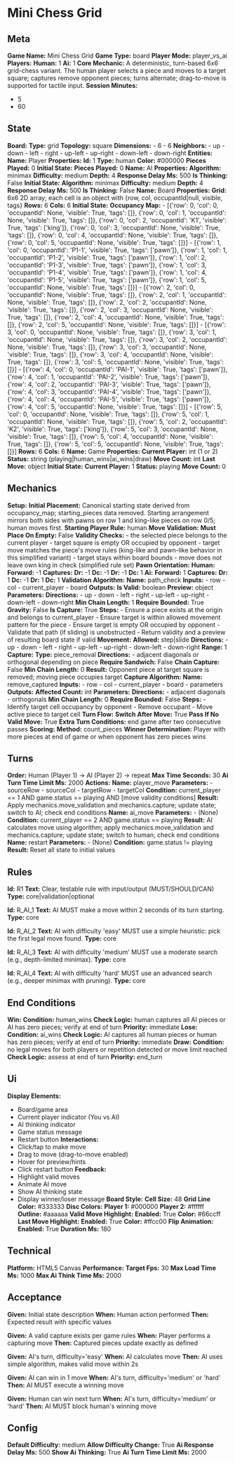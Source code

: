# Mini Chess Grid

## Meta

**Game Name:** Mini Chess Grid
**Game Type:** board
**Player Mode:** player_vs_ai
**Players:**
  **Human:** 1
  **Ai:** 1
**Core Mechanic:** A deterministic, turn-based 6x6 grid-chess variant. The human player selects a piece and moves to a target square; captures remove opponent pieces; turns alternate; drag-to-move is supported for tactile input.
**Session Minutes:**
  - 5
  - 60

## State

**Board:**
  **Type:** grid
  **Topology:** square
  **Dimensions:**
    - 6
    - 6
  **Neighbors:**
    - up
    - down
    - left
    - right
    - up-left
    - up-right
    - down-left
    - down-right
**Entities:**
  **Name:** Player
  **Properties:**
    **Id:** 1
    **Type:** human
    **Color:** #000000
    **Pieces Played:** 0
  **Initial State:**
    **Pieces Played:** 0
  **Name:** AI
  **Properties:**
    **Algorithm:** minimax
    **Difficulty:** medium
    **Depth:** 4
    **Response Delay Ms:** 500
    **Is Thinking:** False
  **Initial State:**
    **Algorithm:** minimax
    **Difficulty:** medium
    **Depth:** 4
    **Response Delay Ms:** 500
    **Is Thinking:** False
  **Name:** Board
  **Properties:**
    **Grid:** 6x6 2D array; each cell is an object with {row, col, occupantId|null, visible, tags}
    **Rows:** 6
    **Cols:** 6
  **Initial State:**
    **Occupancy Map:**
      - [{'row': 0, 'col': 0, 'occupantId': None, 'visible': True, 'tags': []}, {'row': 0, 'col': 1, 'occupantId': None, 'visible': True, 'tags': []}, {'row': 0, 'col': 2, 'occupantId': 'K1', 'visible': True, 'tags': ['king']}, {'row': 0, 'col': 3, 'occupantId': None, 'visible': True, 'tags': []}, {'row': 0, 'col': 4, 'occupantId': None, 'visible': True, 'tags': []}, {'row': 0, 'col': 5, 'occupantId': None, 'visible': True, 'tags': []}]
      - [{'row': 1, 'col': 0, 'occupantId': 'P1-1', 'visible': True, 'tags': ['pawn']}, {'row': 1, 'col': 1, 'occupantId': 'P1-2', 'visible': True, 'tags': ['pawn']}, {'row': 1, 'col': 2, 'occupantId': 'P1-3', 'visible': True, 'tags': ['pawn']}, {'row': 1, 'col': 3, 'occupantId': 'P1-4', 'visible': True, 'tags': ['pawn']}, {'row': 1, 'col': 4, 'occupantId': 'P1-5', 'visible': True, 'tags': ['pawn']}, {'row': 1, 'col': 5, 'occupantId': None, 'visible': True, 'tags': []}]
      - [{'row': 2, 'col': 0, 'occupantId': None, 'visible': True, 'tags': []}, {'row': 2, 'col': 1, 'occupantId': None, 'visible': True, 'tags': []}, {'row': 2, 'col': 2, 'occupantId': None, 'visible': True, 'tags': []}, {'row': 2, 'col': 3, 'occupantId': None, 'visible': True, 'tags': []}, {'row': 2, 'col': 4, 'occupantId': None, 'visible': True, 'tags': []}, {'row': 2, 'col': 5, 'occupantId': None, 'visible': True, 'tags': []}]
      - [{'row': 3, 'col': 0, 'occupantId': None, 'visible': True, 'tags': []}, {'row': 3, 'col': 1, 'occupantId': None, 'visible': True, 'tags': []}, {'row': 3, 'col': 2, 'occupantId': None, 'visible': True, 'tags': []}, {'row': 3, 'col': 3, 'occupantId': None, 'visible': True, 'tags': []}, {'row': 3, 'col': 4, 'occupantId': None, 'visible': True, 'tags': []}, {'row': 3, 'col': 5, 'occupantId': None, 'visible': True, 'tags': []}]
      - [{'row': 4, 'col': 0, 'occupantId': 'PAI-1', 'visible': True, 'tags': ['pawn']}, {'row': 4, 'col': 1, 'occupantId': 'PAI-2', 'visible': True, 'tags': ['pawn']}, {'row': 4, 'col': 2, 'occupantId': 'PAI-3', 'visible': True, 'tags': ['pawn']}, {'row': 4, 'col': 3, 'occupantId': 'PAI-4', 'visible': True, 'tags': ['pawn']}, {'row': 4, 'col': 4, 'occupantId': 'PAI-5', 'visible': True, 'tags': ['pawn']}, {'row': 4, 'col': 5, 'occupantId': None, 'visible': True, 'tags': []}]
      - [{'row': 5, 'col': 0, 'occupantId': None, 'visible': True, 'tags': []}, {'row': 5, 'col': 1, 'occupantId': None, 'visible': True, 'tags': []}, {'row': 5, 'col': 2, 'occupantId': 'K2', 'visible': True, 'tags': ['king']}, {'row': 5, 'col': 3, 'occupantId': None, 'visible': True, 'tags': []}, {'row': 5, 'col': 4, 'occupantId': None, 'visible': True, 'tags': []}, {'row': 5, 'col': 5, 'occupantId': None, 'visible': True, 'tags': []}]
    **Rows:** 6
    **Cols:** 6
  **Name:** Game
  **Properties:**
    **Current Player:** int (1 or 2)
    **Status:** string (playing|human_wins|ai_wins|draw)
    **Move Count:** int
    **Last Move:** object
  **Initial State:**
    **Current Player:** 1
    **Status:** playing
    **Move Count:** 0

## Mechanics

**Setup:**
  **Initial Placement:** Canonical starting state derived from occupancy_map; starting_pieces data removed. Starting arrangement mirrors both sides with pawns on row 1 and king-like pieces on row 0/5; human moves first.
  **Starting Player Rule:** human
**Move Validation:**
  **Must Place On Empty:** False
  **Validity Checks:**
    - the selected piece belongs to the current player
    - target square is empty OR occupied by opponent
    - target move matches the piece's move rules (king-like and pawn-like behavior in this simplified variant)
    - target stays within board bounds
    - move does not leave own king in check (simplified rule set)
  **Pawn Orientation:**
    **Human:**
      **Forward:** -1
      **Captures:**
        **Dr:** -1
        **Dc:** -1
        **Dr:** -1
        **Dc:** 1
    **Ai:**
      **Forward:** 1
      **Captures:**
        **Dr:** 1
        **Dc:** -1
        **Dr:** 1
        **Dc:** 1
  **Validation Algorithm:**
    **Name:** path_check
    **Inputs:**
      - row
      - col
      - current_player
      - board
    **Outputs:**
      **Is Valid:** boolean
      **Preview:** object
    **Parameters:**
      **Directions:**
        - up
        - down
        - left
        - right
        - up-left
        - up-right
        - down-left
        - down-right
      **Min Chain Length:** 1
      **Require Bounded:** True
      **Gravity:** False
      **Is Capture:** True
    **Steps:**
      - Ensure a piece exists at the origin and belongs to current_player
      - Ensure target is within allowed movement pattern for the piece
      - Ensure target is empty OR occupied by opponent
      - Validate that path (if sliding) is unobstructed
      - Return validity and a preview of resulting board state if valid
**Movement:**
  **Allowed:** step|slide
  **Directions:**
    - up
    - down
    - left
    - right
    - up-left
    - up-right
    - down-left
    - down-right
  **Range:** 1
**Capture:**
  **Type:** piece_removal
  **Directions:**
    - adjacent diagonals or orthogonal depending on piece
  **Require Sandwich:** False
  **Chain Capture:** False
  **Min Chain Length:** 0
  **Result:** Opponent piece at target square is removed; moving piece occupies target
  **Capture Algorithm:**
    **Name:** remove_captured
    **Inputs:**
      - row
      - col
      - current_player
      - board
      - parameters
    **Outputs:**
      **Affected Count:** int
    **Parameters:**
      **Directions:**
        - adjacent diagonals
        - orthogonals
      **Min Chain Length:** 0
      **Require Bounded:** False
    **Steps:**
      - Identify target cell occupancy by opponent
      - Remove occupant
      - Move active piece to target cell
**Turn Flow:**
  **Switch After Move:** True
  **Pass If No Valid Move:** True
  **Extra Turn Conditions:** end game after two consecutive passes
**Scoring:**
  **Method:** count_pieces
  **Winner Determination:** Player with more pieces at end of game or when opponent has zero pieces wins

## Turns

**Order:** Human (Player 1) → AI (Player 2) → repeat
**Max Time Seconds:** 30
**Ai Turn Time Limit Ms:** 2000
**Actions:**
  **Name:** player_move
  **Parameters:**
    - sourceRow
    - sourceCol
    - targetRow
    - targetCol
  **Condition:** current_player == 1 AND game.status == playing AND [move validity conditions]
  **Result:** Apply mechanics.move_validation and mechanics.capture; update state; switch to AI; check end conditions
  **Name:** ai_move
  **Parameters:**
    - (None)
  **Condition:** current_player == 2 AND game.status == playing
  **Result:** AI calculates move using algorithm; apply mechanics.move_validation and mechanics.capture; update state; switch to human; check end conditions
  **Name:** restart
  **Parameters:**
    - (None)
  **Condition:** game.status != playing
  **Result:** Reset all state to initial values

## Rules


**Id:** R1
**Text:** Clear, testable rule with input/output (MUST/SHOULD/CAN)
**Type:** core|validation|optional


**Id:** R_AI_1
**Text:** AI MUST make a move within 2 seconds of its turn starting.
**Type:** core


**Id:** R_AI_2
**Text:** AI with difficulty 'easy' MUST use a simple heuristic: pick the first legal move found.
**Type:** core


**Id:** R_AI_3
**Text:** AI with difficulty 'medium' MUST use a moderate search (e.g., depth-limited minimax).
**Type:** core


**Id:** R_AI_4
**Text:** AI with difficulty 'hard' MUST use an advanced search (e.g., deeper minimax with pruning).
**Type:** core


## End Conditions

**Win:**
  **Condition:** human_wins
  **Check Logic:** human captures all AI pieces or AI has zero pieces; verify at end of turn
  **Priority:** immediate
**Lose:**
  **Condition:** ai_wins
  **Check Logic:** AI captures all human pieces or human has zero pieces; verify at end of turn
  **Priority:** immediate
**Draw:**
  **Condition:** no legal moves for both players or repetition detected or move limit reached
  **Check Logic:** assess at end of turn
  **Priority:** end_turn

## Ui

**Display Elements:**
  - Board/game area
  - Current player indicator (You vs AI)
  - AI thinking indicator
  - Game status message
  - Restart button
**Interactions:**
  - Click/tap to make move
  - Drag to move (drag-to-move enabled)
  - Hover for preview/hints
  - Click restart button
**Feedback:**
  - Highlight valid moves
  - Animate AI move
  - Show AI thinking state
  - Display winner/loser message
**Board Style:**
  **Cell Size:** 48
  **Grid Line Color:** #333333
  **Disc Colors:**
    **Player 1:** #000000
    **Player 2:** #ffffff
    **Outline:** #aaaaaa
  **Valid Move Highlight:**
    **Enabled:** True
    **Color:** #66ccff
  **Last Move Highlight:**
    **Enabled:** True
    **Color:** #ffcc00
  **Flip Animation:**
    **Enabled:** True
    **Duration Ms:** 180

## Technical

**Platform:** HTML5 Canvas
**Performance:**
  **Target Fps:** 30
  **Max Load Time Ms:** 1000
  **Max Ai Think Time Ms:** 2000

## Acceptance


**Given:** Initial state description
**When:** Human action performed
**Then:** Expected result with specific values


**Given:** A valid capture exists per game rules
**When:** Player performs a capturing move
**Then:** Captured pieces update exactly as defined


**Given:** AI's turn, difficulty='easy'
**When:** AI calculates move
**Then:** AI uses simple algorithm, makes valid move within 2s


**Given:** AI can win in 1 move
**When:** AI's turn, difficulty='medium' or 'hard'
**Then:** AI MUST execute a winning move


**Given:** Human can win next turn
**When:** AI's turn, difficulty='medium' or 'hard'
**Then:** AI MUST block human's winning move


## Config

**Default Difficulty:** medium
**Allow Difficulty Change:** True
**Ai Response Delay Ms:** 500
**Show Ai Thinking:** True
**Ai Turn Time Limit Ms:** 2000